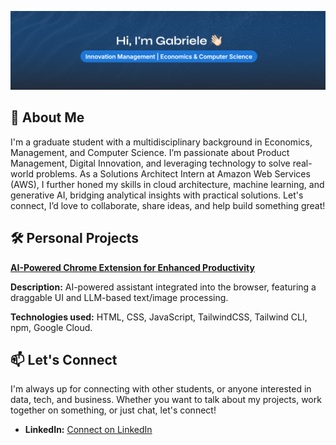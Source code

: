 ![Profile Banner](profile_banner.png)

## 🚀 About Me
I'm a graduate student with a multidisciplinary background in Economics, Management, and Computer Science. I’m passionate about Product Management, Digital Innovation, and leveraging technology to solve real-world problems. As a Solutions Architect Intern at Amazon Web Services (AWS), I further honed my skills in cloud architecture, machine learning, and generative AI, bridging analytical insights with practical solutions. Let's connect, I’d love to collaborate, share ideas, and help build something great!

## 🛠️ Personal Projects
**[AI-Powered Chrome Extension for Enhanced Productivity](https://sizeofbits.github.io/ai_assistant/index.html)**

**Description:** AI-powered assistant integrated into the browser, featuring a draggable UI and LLM-based text/image processing.

**Technologies used:** HTML, CSS, JavaScript, TailwindCSS, Tailwind CLI, npm, Google Cloud.

## 📫 Let's Connect
I'm always up for connecting with other students, or anyone interested in data, tech, and business.  Whether you want to talk about my projects, work together on something, or just chat, let's connect!
*   **LinkedIn:** [Connect on LinkedIn](https://linkedin.com/in/gabriele-mariello)
